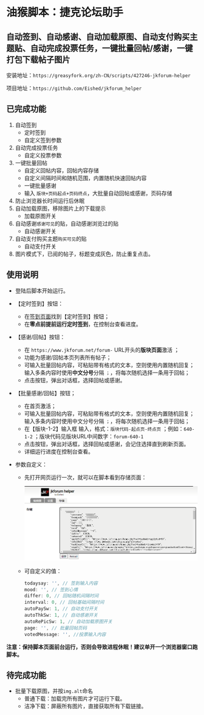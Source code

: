 # 油猴脚本：捷克论坛助手

## 自动签到、自动感谢、自动加载原图、自动支付购买主题贴、自动完成投票任务，一键批量回帖/感谢，一键打包下载帖子图片

安装地址：`https://greasyfork.org/zh-CN/scripts/427246-jkforum-helper`

项目地址：`https://github.com/Eished/jkforum_helper`

## 已完成功能

1. 自动签到
   - 定时签到
   - 自定义签到参数
2. 自动完成投票任务
   - 自定义投票参数
3. 一键批量回帖
   - 自定义回帖内容，回帖内容存储
   - 自定义间隔时间和随机范围，内置随机快速回帖内容
   - 一键批量感谢
   - 输入 `版块+页码起点+页码终点`，大批量自动回帖或感谢，页码存储
4. 防止浏览器长时间运行后休眠
5. 自动加载原图，移除图片上的下载提示
   - 加载原图开关
6. 自动感谢`感谢可见`的贴，自动感谢浏览过的贴
   - 自动感谢开关
7. 自动支付购买主题`购买可见`的贴
   - 自动支付开关
8. 图片模式下，已阅的帖子，标题变成灰色，防止重复点击。

## 使用说明

- 登陆后脚本开始运行。
  
- 【定时签到】按钮：
  
  - 在[签到页面](https://www.jkforum.net/plugin/?id=dsu_paulsign:sign)找到【定时签到】按钮；
  - 在**零点前提前运行定时签到**，在控制台查看进度。
  
- 【感谢/回帖】按钮：
  - 在 `https://www.jkforum.net/forum-` URL开头的**版块页面**激活 ；
  - 功能为感谢/回帖本页列表所有帖子；
  - 可输入批量回帖内容，可粘贴带有格式的文本，空则使用内置随机回复；输入多条内容时使用**中文分号**分隔 `；`，将每次随机选择一条用于回帖；
  - 点击按钮，弹出对话框，选择回帖或感谢。

- 【批量感谢/回帖】按钮；
   - 在首页激活；
   - 可输入批量回帖内容，可粘贴带有格式的文本，空则使用内置随机回复；输入多条内容时使用中文分号分隔 `；`，将每次随机选择一条用于回帖；
   - 在【版块-1-2】输入框 输入，格式：`版块代码-起点页-终点页` ；例如：`640-1-2` ；版块代码见版块URL中间数字：`forum-640-1`
   - 点击按钮，弹出对话框，选择回帖或感谢，会记住选择直到刷新页面。
   - 详细运行进度在控制台查看。
   
- 参数自定义：

  - 先打开网页运行一次，就可以在脚本看到存储页面：

    ![image-20210611163109214](readme.assets/image-20210611163109214.png)

  - 可自定义的值：

    ```javascript
    todaysay: '', // 签到输入内容
    mood: '', // 签到心情
    differ: 0, // 回帖随机间隔时间
    interval: 0, // 回帖基础间隔时间
    autoPaySw: 1, // 自动支付开关
    autoThkSw: 1, // 自动感谢开关
    autoRePicSw: 1, // 自动加载原图开关
    page: '', // 批量回帖页码
    votedMessage: '', //投票输入内容
    ```

    

**注意：保持脚本页面前台运行，否则会导致进程休眠！建议单开一个浏览器窗口跑脚本。**

## 待完成功能

- 批量下载原图，并按`img.alt`命名
  - 普通下载：加载完所有图片才可运行下载。
  - 洁净下载：屏蔽所有图片，直接获取所有下载链接。